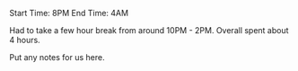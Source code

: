 Start Time: 8PM 				End Time: 4AM

Had to take a few hour break from around 10PM - 2PM. Overall spent about 4 hours.

Put any notes for us here.